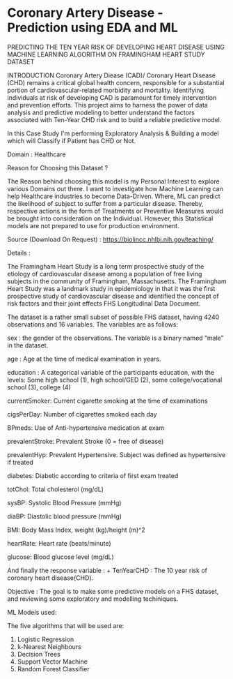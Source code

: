 # Coronary Artery Disease - Prediction using EDA and ML

PREDICTING THE TEN YEAR RISK OF DEVELOPING HEART DISEASE USING MACHINE LEARNING ALGORITHM ON FRAMINGHAM HEART STUDY DATASET 

INTRODUCTION
Coronary Artery Diease (CAD)/ Coronary Heart Disease (CHD) remains a critical global health concern, responsible for a substantial portion of cardiovascular-related morbidity and mortality. Identifying individuals at risk of developing CAD is paramount for timely intervention and prevention efforts. This project aims to harness the power of data analysis and predictive modeling to better understand the factors associated with Ten-Year CHD risk and to build a reliable predictive model.

In this Case Study I'm performing Exploratory Analysis & Building a model which will Classify if Patient has CHD or Not.

Domain : Healthcare

Reason for Choosing this Dataset ?

The Reason behind choosing this model is my Personal Interest to explore various Domains out there.
I want to investigate how Machine Learning can help Healthcare industries to become Data-Driven. Where, ML can predict the likelihood of subject to suffer from a particular disease. Thereby, respective actions in the form of Treatments or Preventive Measures would be brought into consideration on the Individual.
However, this Statistical models are not prepared to use for production environment.

Source (Download On Request) : https://biolincc.nhlbi.nih.gov/teaching/

Details :

The Framingham Heart Study is a long term prospective study of the etiology of cardiovascular disease among a population of free living subjects in the community of Framingham, Massachusetts. The Framingham Heart Study was a landmark study in epidemiology in that it was the first prospective study of cardiovascular disease and identified the concept of risk factors and their joint effects FHS Longitudinal Data Document.

The dataset is a rather small subset of possible FHS dataset, having 4240 observations and 16 variables. The variables are as follows:

sex : the gender of the observations. The variable is a binary named “male” in the dataset.

age : Age at the time of medical examination in years.

education : A categorical variable of the participants education, with the levels: Some high school (1), high school/GED (2), some college/vocational school (3), college (4)

currentSmoker: Current cigarette smoking at the time of examinations

cigsPerDay: Number of cigarettes smoked each day

BPmeds: Use of Anti-hypertensive medication at exam

prevalentStroke: Prevalent Stroke (0 = free of disease)

prevalentHyp: Prevalent Hypertensive. Subject was defined as hypertensive if treated

diabetes: Diabetic according to criteria of first exam treated

totChol: Total cholesterol (mg/dL)

sysBP: Systolic Blood Pressure (mmHg)

diaBP: Diastolic blood pressure (mmHg)

BMI: Body Mass Index, weight (kg)/height (m)^2

heartRate: Heart rate (beats/minute)

glucose: Blood glucose level (mg/dL)

And finally the response variable : + TenYearCHD : The 10 year risk of coronary heart disease(CHD).

Objective :
The goal is to make some predictive models on a FHS dataset, and reviewing some exploratory and modelling techiniques.

ML Models used: 

The five algorithms that will be used are:

1. Logistic Regression
2. k-Nearest Neighbours
3. Decision Trees
4. Support Vector Machine 
5. Random Forest Classifier
